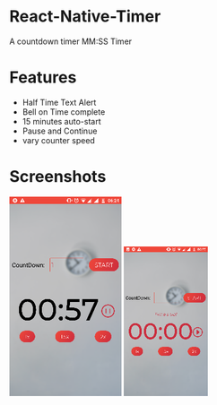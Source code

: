 # React-Native-Timer
A countdown timer MM:SS Timer

# Features
  * Half Time Text Alert
  * Bell on Time complete
  * 15 minutes auto-start
  * Pause and Continue
  * vary counter speed
  
# Screenshots

![Counting Image](assets/screenshots/counting.png)    ![Counting Image](assets/screenshots/timesup.png)

